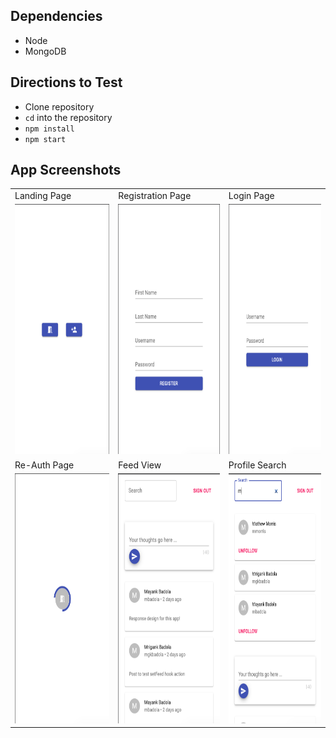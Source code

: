 ## Dependencies

* Node
* MongoDB

## Directions to Test

* Clone repository
* `cd` into the repository
* `npm install`
* `npm start`

## App Screenshots

<table>
  <tr>
    <td>Landing Page</td>
    <td>Registration Page</td>
    <td>Login Page</td>
  </tr>
  <tr>
    <td><img height="400rem" src="./screenshots/fresh-landing.png" alt="fresh-landing"/></td>
    <td><img height="400rem" src="./screenshots/register-page.png" alt="register-landing"/></td>
    <td><img height="400rem" src="./screenshots/login-page.png" alt="login-page"/></td>
  </tr>
  <tr>
    <td>Re-Auth Page</td>
    <td>Feed View</td>
    <td>Profile Search</td>
  </tr>
  <tr>
    <td><img height="400rem" src="./screenshots/re-auth-landing.png" alt="re-auth-landing"/></td>
    <td><img height="400rem" src="./screenshots/feed.png" alt="feed"/></td>
    <td><img height="400rem" src="./screenshots/profile-search.png" alt="profile-search"/></td>
  </tr>
</table>
